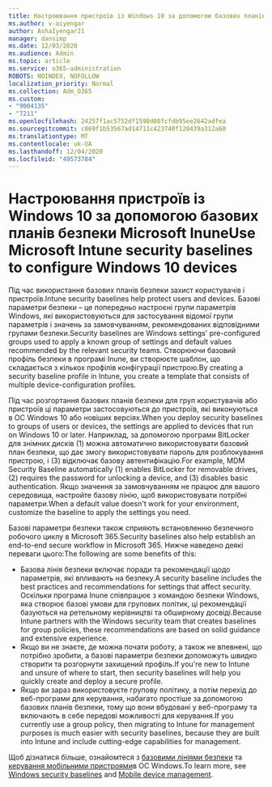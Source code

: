 ```yaml
---
title: Настроювання пристроїв із Windows 10 за допомогою базових планів безпеки Microsoft Inune
ms.author: v-aiyengar
author: AshaIyengar21
manager: dansimp
ms.date: 12/03/2020
ms.audience: Admin
ms.topic: article
ms.service: o365-administration
ROBOTS: NOINDEX, NOFOLLOW
localization_priority: Normal
ms.collection: Adm_O365
ms.custom:
- "9004135"
- "7211"
ms.openlocfilehash: 24257f1ac5752df1598d08fcfdb95ee2642adfea
ms.sourcegitcommit: c069f1b53567ad14711c423740f120439a312a60
ms.translationtype: MT
ms.contentlocale: uk-UA
ms.lasthandoff: 12/04/2020
ms.locfileid: "49573784"
---
```

# <a name="use-microsoft-intune-security-baselines-to-configure-windows-10-devices"></a><span data-ttu-id="ece12-102">Настроювання пристроїв із Windows 10 за допомогою базових планів безпеки Microsoft Inune</span><span class="sxs-lookup"><span data-stu-id="ece12-102">Use Microsoft Intune security baselines to configure Windows 10 devices</span></span>

<span data-ttu-id="ece12-103">Під час використання базових планів безпеки захист користувачів і пристроїв.</span><span class="sxs-lookup"><span data-stu-id="ece12-103">Intune security baselines help protect users and devices.</span></span> <span data-ttu-id="ece12-104">Базові параметри безпеки – це попередньо настроєні групи параметрів Windows, які використовуються для застосування відомої групи параметрів і значень за замовчуванням, рекомендованих відповідними групами безпеки.</span><span class="sxs-lookup"><span data-stu-id="ece12-104">Security baselines are Windows settings' pre-configured groups used to apply a known group of settings and default values recommended by the relevant security teams.</span></span> <span data-ttu-id="ece12-105">Створюючи базовий профіль безпеки в програмі Inune, ви створюєте шаблон, що складається з кількох профілів конфігурації пристрою.</span><span class="sxs-lookup"><span data-stu-id="ece12-105">By creating a security baseline profile in Intune, you create a template that consists of multiple device-configuration profiles.</span></span>

<span data-ttu-id="ece12-106">Під час розгортання базових планів безпеки для груп користувачів або пристроїв ці параметри застосовуються до пристроїв, які виконуються в ОС Windows 10 або новіших версіях.</span><span class="sxs-lookup"><span data-stu-id="ece12-106">When you deploy security baselines to groups of users or devices, the settings are applied to devices that run on Windows 10 or later.</span></span> <span data-ttu-id="ece12-107">Наприклад, за допомогою програми BitLocker для знімних дисків (1) можна автоматично використовувати базовий план безпеки, що дає змогу використовувати пароль для розблокування пристрою, і (3) відключає базову автентифікацію.</span><span class="sxs-lookup"><span data-stu-id="ece12-107">For example, MDM Security Baseline automatically (1) enables BitLocker for removable drives, (2) requires the password for unlocking a device, and (3) disables basic authentication.</span></span> <span data-ttu-id="ece12-108">Якщо значення за замовчуванням не працює для вашого середовища, настройте базову лінію, щоб використовувати потрібні параметри.</span><span class="sxs-lookup"><span data-stu-id="ece12-108">When a default value doesn't work for your environment, customize the baseline to apply the settings you need.</span></span>

<span data-ttu-id="ece12-109">Базові параметри безпеки також сприяють встановленню безпечного робочого циклу в Microsoft 365.</span><span class="sxs-lookup"><span data-stu-id="ece12-109">Security baselines also help establish an end-to-end secure workflow in Microsoft 365.</span></span> <span data-ttu-id="ece12-110">Нижче наведено деякі переваги цього:</span><span class="sxs-lookup"><span data-stu-id="ece12-110">The following are some benefits of this:</span></span>

- <span data-ttu-id="ece12-111">Базова лінія безпеки включає поради та рекомендації щодо параметрів, які впливають на безпеку.</span><span class="sxs-lookup"><span data-stu-id="ece12-111">A security baseline includes the best practices and recommendations for settings that affect security.</span></span> <span data-ttu-id="ece12-112">Оскільки програма Inune співпрацює з командою безпеки Windows, яка створює базові умови для групових політик, ці рекомендації базуються на ретельному керівництві та обширному досвіді.</span><span class="sxs-lookup"><span data-stu-id="ece12-112">Because Intune partners with the Windows security team that creates baselines for group policies, these recommendations are based on solid guidance and extensive experience.</span></span>
- <span data-ttu-id="ece12-113">Якщо ви не знаєте, де можна почати роботу, а також не впевнені, що потрібно зробити, а базові параметри безпеки допоможуть швидко створити та розгорнути захищений профіль.</span><span class="sxs-lookup"><span data-stu-id="ece12-113">If you're new to Intune and unsure of where to start, then security baselines will help you quickly create and deploy a secure profile.</span></span>
- <span data-ttu-id="ece12-114">Якщо ви зараз використовуєте групову політику, а потім перехід до веб-програми для керування, набагато простіше за допомогою базових планів безпеки, тому що вони вбудовані у веб-програму та включають в себе передові можливості для керування.</span><span class="sxs-lookup"><span data-stu-id="ece12-114">If you currently use a group policy, then migrating to Intune for management purposes is much easier with security baselines, because they are built into Intune and include cutting-edge capabilities for management.</span></span>

<span data-ttu-id="ece12-115">Щоб дізнатися більше, ознайомтеся з [базовими лініями безпеки](https://go.microsoft.com/fwlink/?linkid=2141503) та [керування мобільними пристроями](https://go.microsoft.com/fwlink/?linkid=2141701)в ОС Windows.</span><span class="sxs-lookup"><span data-stu-id="ece12-115">To learn more, see [Windows security baselines](https://go.microsoft.com/fwlink/?linkid=2141503) and [Mobile device management](https://go.microsoft.com/fwlink/?linkid=2141701).</span></span>